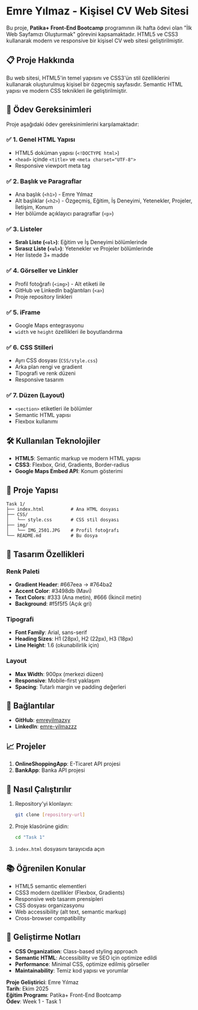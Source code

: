# Emre Yılmaz - Kişisel CV Web Sitesi

Bu proje, **Patika+ Front-End Bootcamp** programının ilk hafta ödevi olan "İlk Web Sayfamızı Oluşturmak" görevini kapsamaktadır. HTML5 ve CSS3 kullanarak modern ve responsive bir kişisel CV web sitesi geliştirilmiştir.

## 📋 Proje Hakkında

Bu web sitesi, HTML5'in temel yapısını ve CSS3'ün stil özelliklerini kullanarak oluşturulmuş kişisel bir özgeçmiş sayfasıdır. Semantic HTML yapısı ve modern CSS teknikleri ile geliştirilmiştir.

## 🎯 Ödev Gereksinimleri

Proje aşağıdaki ödev gereksinimlerini karşılamaktadır:

### ✅ 1. Genel HTML Yapısı
- HTML5 doküman yapısı (`<!DOCTYPE html>`)
- `<head>` içinde `<title>` ve `<meta charset="UTF-8">`
- Responsive viewport meta tag

### ✅ 2. Başlık ve Paragraflar
- Ana başlık (`<h1>`) - Emre Yılmaz
- Alt başlıklar (`<h2>`) - Özgeçmiş, Eğitim, İş Deneyimi, Yetenekler, Projeler, İletişim, Konum
- Her bölümde açıklayıcı paragraflar (`<p>`)

### ✅ 3. Listeler
- **Sıralı Liste (`<ol>`)**: Eğitim ve İş Deneyimi bölümlerinde
- **Sırasız Liste (`<ul>`)**: Yetenekler ve Projeler bölümlerinde
- Her listede 3+ madde

### ✅ 4. Görseller ve Linkler
- Profil fotoğrafı (`<img>`) - Alt etiketi ile
- GitHub ve LinkedIn bağlantıları (`<a>`)
- Proje repository linkleri

### ✅ 5. iFrame
- Google Maps entegrasyonu
- `width` ve `height` özellikleri ile boyutlandırma

### ✅ 6. CSS Stilleri
- Ayrı CSS dosyası (`CSS/style.css`)
- Arka plan rengi ve gradient
- Tipografi ve renk düzeni
- Responsive tasarım

### ✅ 7. Düzen (Layout)
- `<section>` etiketleri ile bölümler
- Semantic HTML yapısı
- Flexbox kullanımı

## 🛠️ Kullanılan Teknolojiler

- **HTML5**: Semantic markup ve modern HTML yapısı
- **CSS3**: Flexbox, Grid, Gradients, Border-radius
- **Google Maps Embed API**: Konum gösterimi

## 📁 Proje Yapısı

```
Task 1/
├── index.html          # Ana HTML dosyası
├── CSS/
│   └── style.css       # CSS stil dosyası
├── img/
│   └── IMG_2501.JPG    # Profil fotoğrafı
└── README.md           # Bu dosya
```

## 🎨 Tasarım Özellikleri

### Renk Paleti
- **Gradient Header**: #667eea → #764ba2
- **Accent Color**: #3498db (Mavi)
- **Text Colors**: #333 (Ana metin), #666 (İkincil metin)
- **Background**: #f5f5f5 (Açık gri)

### Tipografi
- **Font Family**: Arial, sans-serif
- **Heading Sizes**: H1 (28px), H2 (22px), H3 (18px)
- **Line Height**: 1.6 (okunabilirlik için)

### Layout
- **Max Width**: 900px (merkezi düzen)
- **Responsive**: Mobile-first yaklaşım
- **Spacing**: Tutarlı margin ve padding değerleri

## 🔗 Bağlantılar

- **GitHub**: [emreyilmazxy](https://github.com/emreyilmazxy)
- **LinkedIn**: [emre-yilmazzz](https://www.linkedin.com/in/emre-yilmazzz/)

## 📈 Projeler

1. **OnlineShoppingApp**: E-Ticaret API projesi
2. **BankApp**: Banka API projesi

## 🚀 Nasıl Çalıştırılır

1. Repository'yi klonlayın:
   ```bash
   git clone [repository-url]
   ```

2. Proje klasörüne gidin:
   ```bash
   cd "Task 1"
   ```

3. `index.html` dosyasını tarayıcıda açın

## 📚 Öğrenilen Konular

- HTML5 semantic elementleri
- CSS3 modern özellikler (Flexbox, Gradients)
- Responsive web tasarım prensipleri
- CSS dosyası organizasyonu
- Web accessibility (alt text, semantic markup)
- Cross-browser compatibility

## 🔧 Geliştirme Notları

- **CSS Organization**: Class-based styling approach
- **Semantic HTML**: Accessibility ve SEO için optimize edildi
- **Performance**: Minimal CSS, optimize edilmiş görseller
- **Maintainability**: Temiz kod yapısı ve yorumlar



**Proje Geliştirici**: Emre Yılmaz  
**Tarih**: Ekim 2025  
**Eğitim Programı**: Patika+ Front-End Bootcamp  
**Ödev**: Week 1 - Task 1
